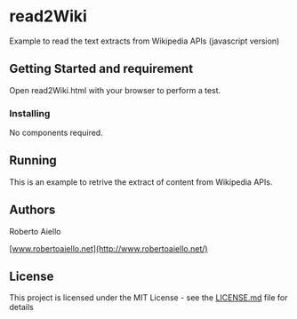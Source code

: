 # read2Wiki
Example to read the text extracts from Wikipedia APIs (javascript version)

## Getting Started and requirement

Open read2Wiki.html with your browser to perform a test.

### Installing

No components required.

## Running

This is an example to retrive the extract of content from Wikipedia APIs. 

## Authors

Roberto Aiello

[www.robertoaiello.net](http://www.robertoaiello.net/)

## License

This project is licensed under the MIT License - see the [LICENSE.md](LICENSE.md) file for details

